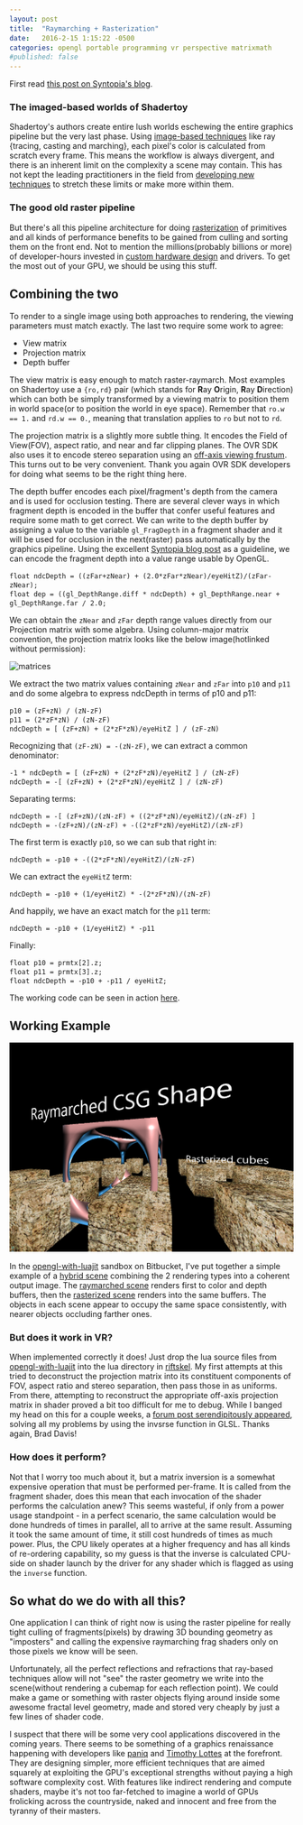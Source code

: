 ```yaml
---
layout: post
title:  "Raymarching + Rasterization"
date:   2016-2-15 1:15:22 -0500
categories: opengl portable programming vr perspective matrixmath
#published: false
---
```


First read [this post on Syntopia's blog][hvidfeldts_post].

[hvidfeldts_post]: http://blog.hvidtfeldts.net/index.php/2014/01/combining-ray-tracing-and-polygons/


### The imaged-based worlds of Shadertoy

Shadertoy's authors create entire lush worlds eschewing the entire graphics pipeline but the very last phase. Using [image-based techniques][image_object_order] like ray {tracing, casting and marching}, each pixel's color is calculated from scratch every frame. This means the workflow is always divergent, and there is an inherent limit on the complexity a scene may contain. This has not kept the leading practitioners in the field from [developing new techniques][paniq_polynomial_arith] to stretch these limits or make more within them.

[image_object_order]: https://en.wikipedia.org/wiki/Image_and_object_order_rendering
[paniq_polynomial_arith]: https://www.shadertoy.com/view/4syGzy


### The good old raster pipeline

But there's all this pipeline architecture for doing [rasterization][rasterization] of primitives and all kinds of performance benefits to be gained from culling and sorting them on the front end. Not to mention the millions(probably billions or more) of developer-hours invested in [custom hardware design][ROP] and drivers. To get the most out of your GPU, we should be using this stuff.

[rasterization]: https://en.wikipedia.org/wiki/Rasterisation
[ROP]: https://en.wikipedia.org/wiki/Render_output_unit


## Combining the two

To render to a single image using both approaches to rendering, the viewing parameters must match exactly. The last two require some work to agree:

 - View matrix
 - Projection matrix
 - Depth buffer

The view matrix is easy enough to match raster-raymarch. Most examples on Shadertoy use a `{ro,rd}` pair (which stands for **R**ay **O**rigin, **R**ay **D**irection) which can both be simply transformed by a viewing matrix to position them in world space(or to position the world in eye space). Remember that `ro.w == 1.` and `rd.w == 0.`, meaning that translation applies to `ro` but not to `rd`.

The projection matrix is a slightly more subtle thing. It encodes the Field of View(FOV), aspect ratio, and near and far clipping planes. The OVR SDK also uses it to encode stereo separation using an [off-axis viewing frustum][bourke_offaxis]. This turns out to be very convenient. Thank you again OVR SDK developers for doing what seems to be the right thing here.

The depth buffer encodes each pixel/fragment's depth from the camera and is used for occlusion testing. There are several clever ways in which fragment depth is encoded in the buffer that confer useful features and require some math to get correct. We can write to the depth buffer by assigning a value to the variable `gl_FragDepth` in a fragment shader and it will be used for occlusion in the next(raster) pass automatically by the graphics pipeline. Using the excellent [Syntopia blog post][hvidfeldts_post] as a guideline, we can encode the fragment depth into a value range usable by OpenGL.

~~~
float ndcDepth = ((zFar+zNear) + (2.0*zFar*zNear)/eyeHitZ)/(zFar-zNear);
float dep = ((gl_DepthRange.diff * ndcDepth) + gl_DepthRange.near + gl_DepthRange.far / 2.0;
~~~

We can obtain the `zNear` and `zFar` depth range values directly from our Projection matrix with some algebra. Using column-major matrix convention, the projection matrix looks like the below image(hotlinked without permission):

![matrices](http://blog.hvidtfeldts.net/media/opengl.png)

We extract the two matrix values containing `zNear` and `zFar` into `p10` and `p11` and do some algebra to express ndcDepth in terms of p10 and p11:

~~~
p10 = (zF+zN) / (zN-zF)
p11 = (2*zF*zN) / (zN-zF)
ndcDepth = [ (zF+zN) + (2*zF*zN)/eyeHitZ ] / (zF-zN)
~~~

Recognizing that `(zF-zN) = -(zN-zF)`, we can extract a common denominator:

~~~
-1 * ndcDepth = [ (zF+zN) + (2*zF*zN)/eyeHitZ ] / (zN-zF)
ndcDepth = -[ (zF+zN) + (2*zF*zN)/eyeHitZ ] / (zN-zF)
~~~

Separating terms:

~~~
ndcDepth = -[ (zF+zN)/(zN-zF) + ((2*zF*zN)/eyeHitZ)/(zN-zF) ]
ndcDepth = -(zF+zN)/(zN-zF) + -((2*zF*zN)/eyeHitZ)/(zN-zF)
~~~

The first term is exactly `p10`, so we can sub that right in:

~~~
ndcDepth = -p10 + -((2*zF*zN)/eyeHitZ)/(zN-zF)
~~~

We can extract the `eyeHitZ` term:

~~~
ndcDepth = -p10 + (1/eyeHitZ) * -(2*zF*zN)/(zN-zF)
~~~

And happily, we have an exact match for the `p11` term:

~~~
ndcDepth = -p10 + (1/eyeHitZ) * -p11
~~~

Finally:

~~~
float p10 = prmtx[2].z;
float p11 = prmtx[3].z;
float ndcDepth = -p10 + -p11 / eyeHitZ;
~~~

The working code can be seen in action [here][depth_code_in_example].

[depth_code_in_example]: https://bitbucket.org/jimbo00000/opengl-with-luajit/src/7dd2a09141c804d47ceea812a0c1c77089ead509/scene/shadertoy_scene2.lua?at=master&fileviewer=file-view-default#shadertoy_scene2.lua-236

## Working Example

![tex06twice](/assets/hybridscenecap.PNG)

In the [opengl-with-luajit][opengl-with-luajit] sandbox on Bitbucket, I've put together a simple example of a [hybrid scene][hybrid_scene] combining the 2 rendering types into a coherent output image. The [raymarched scene][shadertoy_scene2] renders first to color and depth buffers, then the [rasterized scene][cubescene2] renders into the same buffers. The objects in each scene appear to occupy the same space consistently, with nearer objects occluding farther ones.

### But does it work in VR?

When implemented correctly it does! Just drop the lua source files from [opengl-with-luajit][opengl-with-luajit] into the lua directory in [riftskel][riftskel]. My first attempts at this tried to deconstruct the projection matrix into its constituent components of FOV, aspect ratio and stereo separation, then pass those in as uniforms. From there, attempting to reconstruct the appropriate off-axis projection matrix in shader proved a bit too difficult for me to debug. While I banged my head on this for a couple weeks, a [forum post serendipitously appeared][ovr_forums_post], solving all my problems by using the invsrse function in GLSL. Thanks again, Brad Davis!

[riftskel]: https://bitbucket.org/jimbo00000/riftskel

### How does it perform?

Not that I worry too much about it, but a matrix inversion is a somewhat expensive operation that must be performed per-frame. It is called from the fragment shader, does this mean that each invocation of the shader performs the calculation anew? This seems wasteful, if only from a power usage standpoint - in a perfect scenario, the same calculation would be done hundreds of times in parallel, all to arrive at the same result. Assuming it took the same amount of time, it still cost hundreds of times as much power. Plus, the CPU likely operates at a higher frequency and has all kinds of re-ordering capability, so my guess is that the inverse is calculated CPU-side on shader launch by the driver for any shader which is flagged as using the `inverse` function.


[hybrid_scene]: https://bitbucket.org/jimbo00000/opengl-with-luajit/src/7dd2a09141c804d47ceea812a0c1c77089ead509/scene/hybrid_scene.lua?at=master&fileviewer=file-view-default

[shadertoy_scene2]: https://bitbucket.org/jimbo00000/opengl-with-luajit/src/7dd2a09141c804d47ceea812a0c1c77089ead509/scene/shadertoy_scene2.lua?at=master&fileviewer=file-view-default

[cubescene2]: https://bitbucket.org/jimbo00000/opengl-with-luajit/src/7dd2a09141c804d47ceea812a0c1c77089ead509/scene/cubescene2.lua?at=master&fileviewer=file-view-default

[hvidfeldts_post]: http://blog.hvidtfeldts.net/index.php/2014/01/combining-ray-tracing-and-polygons/

[antongerdelan_post]: http://antongerdelan.net/opengl/raycasting.html

[opengl-with-luajit]: https://bitbucket.org/jimbo00000/opengl-with-luajit

[bourke_offaxis]: http://www.orthostereo.com/geometryopengl.html

[ovr_forums_post]:https://forums.oculus.com/viewtopic.php?f=20&t=29504


## So what do we do with all this?

One application I can think of right now is using the raster pipeline for really tight culling of fragments(pixels) by drawing 3D bounding geometry as "imposters" and calling the expensive raymarching frag shaders only on those pixels we know will be seen.

Unfortunately, all the perfect reflections and refractions that ray-based techniques allow will not "see" the raster geometry we write into the scene(without rendering a cubemap for each reflection point). We could make a game or something with raster objects flying around inside some awesome fractal level geometry, made and stored very cheaply by just a few lines of shader code.

I suspect that there will be some very cool applications discovered in the coming years. There seems to be something of a graphics renaissance happening with developers like [paniq][paniq] and [Timothy Lottes][timothylottes] at the forefront. They are designing simpler, more efficient techniques that are aimed squarely at exploiting the GPU's exceptional strengths without paying a high software complexity cost. With features like indirect rendering and compute shaders, maybe it's not too far-fetched to imagine a world of GPUs frolicking across the countryside, naked and innocent and free from the tyranny of their masters.

[paniq]: https://bitbucket.org/paniq/
[duangle]: https://bitbucket.org/duangle/
[nowhere]: http://www.duangle.com/nowhere
[timothylottes]: http://timothylottes.blogspot.com/
